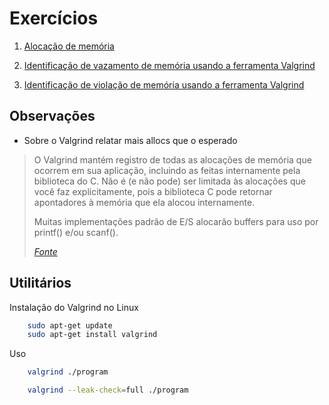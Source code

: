 # Exercícios

1. [Alocação de memória](allocation.c)

2. [Identificação de vazamento de memória usando a ferramenta Valgrind](memleak.c)

3. [Identificação de violação de memória usando a ferramenta Valgrind](memviolation.c)

## Observações

- Sobre o Valgrind relatar mais allocs que o esperado

> O Valgrind mantém registro de todas as alocações de memória que ocorrem em sua aplicação, incluindo as feitas internamente pela biblioteca do C. Não é (e não pode) ser limitada às alocações que você faz explicitamente, pois a biblioteca C pode retornar apontadores à memória que ela alocou internamente. 
>
> Muitas implementações padrão de E/S alocarão buffers para uso por printf() e/ou scanf().
>
> *[Fonte](https://stackoverflow.com/questions/44271967/valgrind-shows-more-memory-allocated-than-actually-is)* 
## Utilitários

Instalação do Valgrind no Linux

```sh
    sudo apt-get update
    sudo apt-get install valgrind
```
Uso

```sh
    valgrind ./program
```
```sh
    valgrind --leak-check=full ./program
```
